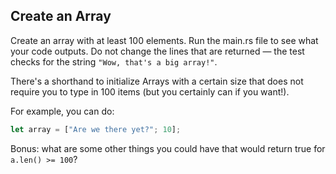 ﻿## Create an Array

Create an array with at least 100 elements. Run the main.rs file to see what 
your code outputs. Do not change the lines that are returned &mdash; the 
test checks for the string `"Wow, that's a big array!"`.

<div class="hint">
  There's a shorthand to initialize Arrays with a certain size that does not require you to type in 100 items (but you certainly can if you want!).

  For example, you can do:
  ```rust
  let array = ["Are we there yet?"; 10];
  ```
</div>

Bonus: what are some other things you could have that would return true for `a.len() >= 100`?
